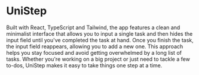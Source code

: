 # UniStep

Built with React, TypeScript and Tailwind, the app features a clean and minimalist interface that allows you to input a single task and then hides the input field until you've completed the task at hand. Once you finish the task, the input field reappears, allowing you to add a new one. This approach helps you stay focused and avoid getting overwhelmed by a long list of tasks. Whether you're working on a big project or just need to tackle a few to-dos, UniStep makes it easy to take things one step at a time.
